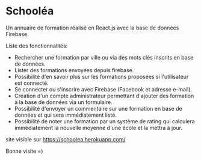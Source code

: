 # Schooléa

Un annuaire de formation réalisé en React.js avec la base de données Firebase.

Liste des fonctionnalités:
- Rechercher une formation par ville ou via des mots clés inscrits en base de données.
- Lister des formations envoyées depuis firebase.
- Possibilité d'en savoir plus sur les formations proposées si l'utilisateur est connecté.
- Se connecter ou s'inscrire avec Firebase (Facebook et adresse e-mail).
- Création d'un compte administrateur permettant d'ajouter des formation à la base de données via un formulaire.
- Possibilité d'envoyer un commentaire sur une formation en base de données et qui sera immédiatement listé.
- Possibilité de noter une formation par un système de rating qui calculera immédiatement la nouvelle moyenne d'une école et la mettra à jour.


site visible sur https://schoolea.herokuapp.com/

Bonne visite =)
